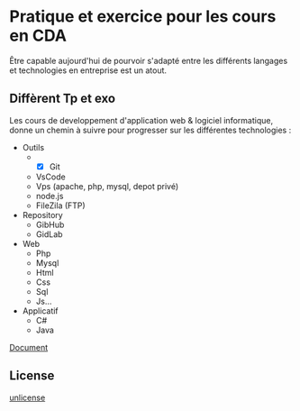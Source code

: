 # Pratique et exercice pour les cours en CDA

Être capable aujourd'hui de pourvoir s'adapté entre les différents langages et technologies en entreprise est un atout.

## Diffèrent Tp et exo

Les cours de developpement d'application web & logiciel informatique, donne un chemin à suivre pour progresser sur les différentes technologies :

* Outils
  * - [x] Git
  * VsCode
  * Vps (apache, php, mysql, depot privé)
  * node.js
  * FileZila (FTP)
* Repository
  * GibHub
  * GidLab
* Web
  * Php
  * Mysql
  * Html
  * Css
  * Sql
  * Js…
* Applicatif
  * C#
  * Java

[Document](https://jjeanniard.github.io/CDA_2005)


## License

[unlicense](https://unlicense.org)

